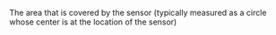 ﻿The area that is covered by the sensor (typically measured as a circle whose center is at the location of the sensor)